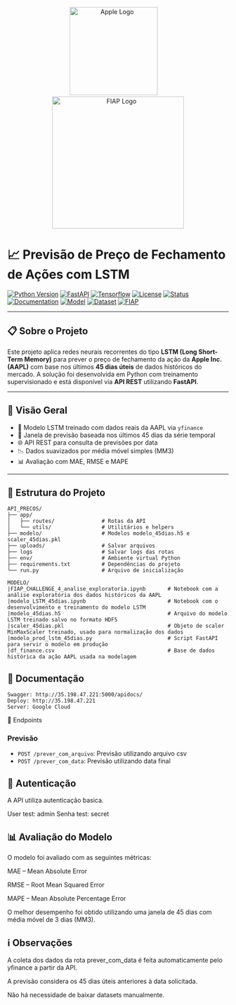 <div align="center">
  <p float="left" align="middle">
    <img src="https://upload.wikimedia.org/wikipedia/commons/f/fa/Apple_logo_black.svg" alt="Apple Logo" width="200"/>
    &nbsp;&nbsp;&nbsp;&nbsp;
    <img src="https://www.fiap.com.br/wp-content/themes/fiap2016/images/sharing/fiap.png" alt="FIAP Logo" width="300"/>
  </p>
</div>

# 📈 Previsão de Preço de Fechamento de Ações com LSTM

[![Python Version](https://img.shields.io/badge/python-3.11-blue.svg)](https://python.org)
[![FastAPI](https://img.shields.io/badge/FastAPI-REST-green.svg)](https://fastapi.tiangolo.com/)
[![Tensorflow](https://img.shields.io/badge/TensorFlow-2.x-orange)](https://www.tensorflow.org/)
[![License](https://img.shields.io/badge/license-MIT-blue.svg)](LICENSE)
[![Status](https://img.shields.io/badge/status-production-green)](/)
[![Documentation](https://img.shields.io/badge/docs-openapi-green)](/docs)
[![Model](https://img.shields.io/badge/model-LSTM-brightgreen.svg)](/)
[![Dataset](https://img.shields.io/badge/data-yfinance-blue)](https://finance.yahoo.com/)
[![FIAP](https://img.shields.io/badge/FIAP-project-red.svg)](https://www.fiap.com.br)

---

## 📋 Sobre o Projeto

Este projeto aplica redes neurais recorrentes do tipo **LSTM (Long Short-Term Memory)** para prever o preço de fechamento da ação da **Apple Inc. (AAPL)** com base nos últimos **45 dias úteis** de dados históricos do mercado. A solução foi desenvolvida em Python com treinamento supervisionado e está disponível via **API REST** utilizando **FastAPI**.

---

## 🧠 Visão Geral

- 🧠 Modelo LSTM treinado com dados reais da AAPL via `yfinance`
- 🔁 Janela de previsão baseada nos últimos 45 dias da série temporal
- 🌐 API REST para consulta de previsões por data
- 📉 Dados suavizados por média móvel simples (MM3)
- 📊 Avaliação com MAE, RMSE e MAPE

---

## 📁 Estrutura do Projeto

```
API_PRECOS/
├── app/
│   ├── routes/               # Rotas da API
│   └── utils/                # Utilitários e helpers
├── modelo/                   # Modelos modelo_45dias.h5 e scaler_45dias.pkl
├── uploads/                  # Salvar arquivos
├── logs                      # Salvar logs das rotas
├── env/                      # Ambiente virtual Python
├── requirements.txt          # Dependências do projeto
└── run.py                    # Arquivo de inicialização

MODELO/
|FIAP_CHALLENGE_4_analise_exploratoria.ipynb       # Notebook com a análise exploratória dos dados históricos da AAPL
|modelo_LSTM_45dias.ipynb                          # Notebook com o desenvolvimento e treinamento do modelo LSTM
|modelo_45dias.h5                                  # Arquivo do modelo LSTM treinado salvo no formato HDF5
|scaler_45dias.pkl                                 # Objeto de scaler MinMaxScaler treinado, usado para normalização dos dados
|modelo_prod_lstm_45dias.py                        # Script FastAPI para servir o modelo em produção
|df_finance.csv                                    # Base de dados histórica da ação AAPL usada na modelagem
```

## 📁 Documentação

```
Swagger: http://35.198.47.221:5000/apidocs/
Deploy: http://35.198.47.221
Server: Google Cloud

```


🔗 Endpoints

### Previsão
- `POST /prever_com_arquivo`: Previsão utilizando arquivo csv
- `POST /prever_com_data`: Previsão utilizando data final

## 🔐 Autenticação

A API utiliza autenticação basica.

User test: admin
Senha test: secret


## 📊 Avaliação do Modelo
O modelo foi avaliado com as seguintes métricas:

MAE – Mean Absolute Error

RMSE – Root Mean Squared Error

MAPE – Mean Absolute Percentage Error

O melhor desempenho foi obtido utilizando uma janela de 45 dias com média móvel de 3 dias (MM3).

## ℹ️ Observações
A coleta dos dados da rota prever_com_data é feita automaticamente pelo yfinance a partir da API.

A previsão considera os 45 dias úteis anteriores à data solicitada.

Não há necessidade de baixar datasets manualmente.
